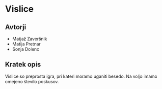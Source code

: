 # Vislice

## Avtorji
* Matjaž Zaveršnik
* Matija Pretnar
* Sonja Dolenc

## Kratek opis

Vislice so preprosta igra, pri kateri moramo uganiti besedo.
Na voljo imamo omejeno število poskusov.
